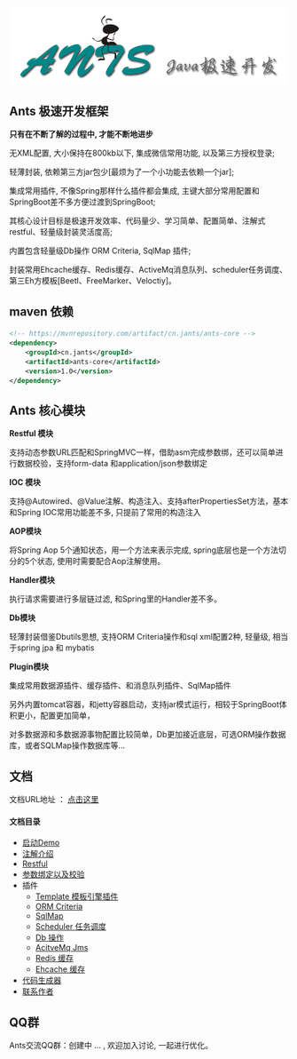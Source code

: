 ![Alt text](./src/main/resources/assets/ants-logo.png)
## Ants 极速开发框架

**只有在不断了解的过程中, 才能不断地进步**

无XML配置, 大小保持在800kb以下, 集成微信常用功能, 以及第三方授权登录;

轻薄封装, 依赖第三方jar包少[最烦为了一个小功能去依赖一个jar];

集成常用插件, 不像Spring那样什么插件都会集成, 主键大部分常用配置和SpringBoot差不多方便过渡到SpringBoot;

其核心设计目标是极速开发效率、代码量少、学习简单、配置简单、注解式restful、轻量级封装灵活度高;

内置包含轻量级Db操作 ORM Criteria, SqlMap 插件;

封装常用Ehcache缓存、Redis缓存、ActiveMq消息队列、scheduler任务调度、第三Eh方模板[Beetl、FreeMarker、Veloctiy]。


## maven 依赖

```xml
<!-- https://mvnrepository.com/artifact/cn.jants/ants-core -->
<dependency>
    <groupId>cn.jants</groupId>
    <artifactId>ants-core</artifactId>
    <version>1.0</version>
</dependency>
```


## Ants 核心模块

**Restful 模块**

支持动态参数URL匹配和SpringMVC一样，借助asm完成参数绑，还可以简单进行数据校验，支持form-data 和application/json参数绑定

**IOC 模块**

支持@Autowired、@Value注解、构造注入、支持afterPropertiesSet方法，基本和Spring IOC常用功能差不多, 只提前了常用的构造注入

**AOP模块**

将Spring Aop 5个通知状态，用一个方法来表示完成, spring底层也是一个方法切分的5个状态, 使用时需要配合Aop注解使用。

**Handler模块**

执行请求需要进行多层链过滤, 和Spring里的Handler差不多。

**Db模块**

轻薄封装借鉴Dbutils思想, 支持ORM Criteria操作和sql xml配置2种, 轻量级, 相当于spring jpa 和 mybatis

**Plugin模块**

集成常用数据源插件、缓存插件、和消息队列插件、SqlMap插件

另外内置tomcat容器，和jetty容器启动，支持jar模式运行，相较于SpringBoot体积更小，配置更加简单，

对多数据源和多数据源事物配置比较简单，Db更加接近底层，可选ORM操作数据库，或者SQLMap操作数据库等...

## 文档

文档URL地址 ： [点击这里](http://shunblog.cn/)

#### 文档目录

- [启动Demo](https://github.com/blogshun/ants-demos/README.md#启动Demo)
- [注解介绍](./DOC.md#mvc)
- [Restful](./DOC.md#安全控制)
- [参数绑定以及校验](./DOC.md#安全控制)
- 插件
	- [Template 模板引擎插件](./DOC.md#spi扩展)
	- [ORM Criteria](./DOC.md#jbootEvnet事件机制)
	- [SqlMap](./DOC.md#配置文件)
	- [Scheduler 任务调度](./DOC.md#代码生成器)
	- [Db 操作](./DOC.md#代码生成器)
	- [AcitveMq Jms](./DOC.md#代码生成器)
	- [Redis 缓存](./DOC.md#代码生成器)
	- [Ehcache 缓存](./DOC.md#代码生成器)
- [代码生成器](./DOC.md#项目构建)
- [联系作者](./DOC.md#联系作者)


## QQ群

Ants交流QQ群：创建中 ... , 欢迎加入讨论, 一起进行优化。
